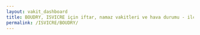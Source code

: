 ```yaml
---
layout: vakit_dashboard
title: BOUDRY, ISVICRE için iftar, namaz vakitleri ve hava durumu - ilçe/eyalet seç
permalink: /ISVICRE/BOUDRY/
---
```


<script type="text/javascript">
  var GLOBAL_COUNTRY = 'ISVICRE';
  var GLOBAL_CITY = 'BOUDRY';
  var GLOBAL_STATE = '';
  var lat = 72;
  var lon = 21;
</script>
